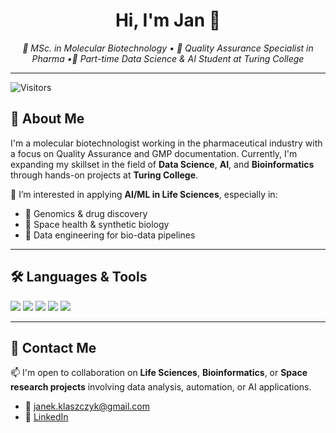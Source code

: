 <h1 align="center">Hi, I'm Jan 👋</h1>

<p align="center">
  <em>🧬 MSc. in Molecular Biotechnology • 📝 Quality Assurance Specialist in Pharma •🤖 Part-time Data Science & AI Student at Turing College</em>
</p>

---
![Visitors](https://komarev.com/ghpvc/?username=janklaszczyk)

## 💬 About Me

I'm a molecular biotechnologist working in the pharmaceutical industry with a focus on Quality Assurance and GMP documentation. Currently, I'm expanding my skillset in the field of **Data Science**, **AI**, and **Bioinformatics** through hands-on projects at **Turing College**.

🔭 I’m interested in applying **AI/ML in Life Sciences**, especially in:
- 💊 Genomics & drug discovery
- 🚀 Space health & synthetic biology
- 🔬 Data engineering for bio-data pipelines

---

## 🛠️ Languages & Tools

<p align="left">
  <img src="https://img.shields.io/badge/Python-3670A0?style=for-the-badge&logo=python&logoColor=ffdd54"/>
  <img src="https://img.shields.io/badge/Bash-121011?style=for-the-badge&logo=gnubash&logoColor=white"/>
  <img src="https://img.shields.io/badge/Google%20Cloud-4285F4?style=for-the-badge&logo=googlecloud&logoColor=white"/>
  <img src="https://img.shields.io/badge/VS_Code-007ACC?style=for-the-badge&logo=visualstudiocode&logoColor=white"/>
  <img src="https://img.shields.io/badge/Data%20Science-Pandas%20%7C%20NumPy%20%7C%20scikit--learn-lightgrey?style=for-the-badge&logo=pandas"/>
</p>

---

## 🤝 Contact Me

📫 I'm open to collaboration on **Life Sciences**, **Bioinformatics**, or **Space research projects** involving data analysis, automation, or AI applications.

- 📧 [janek.klaszczyk@gmail.com](mailto:janek.klaszczyk@gmail.com)  
- 💼 [LinkedIn](https://www.linkedin.com/in/janklaszczyk/)
